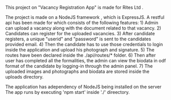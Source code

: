 This project on "Vacancy Registration App" is made for Rites Ltd .

The project is made on a NodeJS framework , which is ExpressJS.
A restful api has been made for which consists of the following features:
    1) Admin can upload a vacancy along with the document related to that vacancy.
    2) Candidates can register for the uploaded vacancies.
    3) After candidate registers, a unique "userid" and "password" is sent to the candidates provided email.
    4) Then the candidate has to use those credentials to login inside the application and upload his photograph and    signature.
    5) The routes have been declared inside the ./api/routes/* folder.
    6) Then after user has completed all the formalities, the admin can view the biodata in odf format of the candidate by logging-in through the admin panel.
    7) The uploaded images and photographs and biodata are stored inside the uploads directory.

The application has adependency of NodeJS being installed on the server
The app runs by executing 'npm start' inside './' direectory.